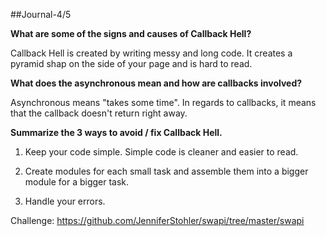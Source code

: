 ##Journal-4/5

<b>What are some of the signs and causes of Callback Hell?</b>

Callback Hell is created by writing messy and long code. It creates a pyramid shap on the side of your page and is hard to read. 

<b>What does the asynchronous mean and how are callbacks involved?</b>

Asynchronous means "takes some time". In regards to callbacks, it means that the callback doesn't return right away.

<b>Summarize the 3 ways to avoid / fix Callback Hell.</b>

1. Keep your code simple. Simple code is cleaner and easier to read.

2. Create modules for each small task and assemble them into a bigger module for a bigger task.

3. Handle your errors.

Challenge: https://github.com/JenniferStohler/swapi/tree/master/swapi